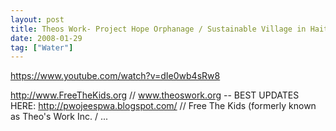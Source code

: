 ```yaml
---
layout: post
title: Theos Work- Project Hope Orphanage / Sustainable Village in Haiti
date: 2008-01-29
tag: ["Water"]
---
```


https://www.youtube.com/watch?v=dIe0wb4sRw8  

http://www.FreeTheKids.org // www.theoswork.org -- BEST UPDATES HERE: http://pwojeespwa.blogspot.com/ // Free The Kids (formerly known as Theo's Work Inc. / ...
